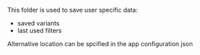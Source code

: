 This folder is used to save user specific data:
- saved variants
- last used filters

Alternative location can be spcified in the app configuration json
